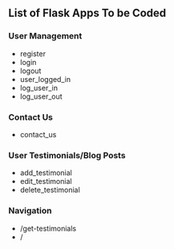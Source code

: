 ## List of Flask Apps To be Coded

### User Management

 - register
 - login
 - logout
 - user_logged_in
 - log_user_in
 - log_user_out


### Contact Us

 - contact_us


### User Testimonials/Blog Posts

 - add_testimonial
 - edit_testimonial
 - delete_testimonial

### Navigation
 - /get-testimonials
 - / 